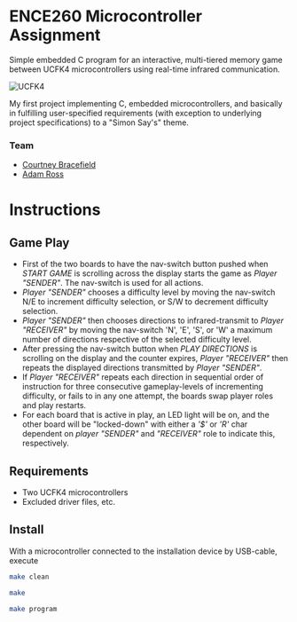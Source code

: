 # ENCE260 Microcontroller Assignment   

Simple embedded C program for an interactive, multi-tiered memory game between UCFK4 microcontrollers using real-time infrared communication.

![UCFK4](https://github.com/user-attachments/assets/891caa5e-3126-492a-ac69-fc1763096c8d)

My first project implementing C, embedded microcontrollers, and basically in fulfilling user-specified requirements (with exception to underlying project specifications) to a "Simon Say's" theme.

### Team
* [Courtney Bracefield](https://github.com/courtneycb)
* [Adam Ross](https://github.com/r055a)

# Instructions

## Game Play

* First of the two boards to have the nav-switch button pushed when _START GAME_ is scrolling across the display starts the game as _Player "SENDER"_. The nav-switch is used for all actions.
* _Player "SENDER"_ chooses a difficulty level by moving the nav-switch N/E to increment difficulty selection, or S/W to decrement difficulty selection.
* _Player "SENDER"_ then chooses directions to infrared-transmit to _Player "RECEIVER"_ by moving the nav-switch 'N', 'E', 'S', or 'W' a maximum number of directions respective of the selected difficulty level.
* After pressing the nav-switch button when _PLAY DIRECTIONS_ is scrolling on the display and the counter expires, _Player "RECEIVER"_ then repeats the displayed directions transmitted by _Player "SENDER"_.
* If _Player "RECEIVER"_ repeats each direction in sequential order of instruction for three consecutive gameplay-levels of incrementing difficulty, or fails to in any one attempt, the boards swap player roles and play restarts.
* For each board that is active in play, an LED light will be on, and the other board will be "locked-down" with either a _'$'_ or _'R'_ char dependent on _player "SENDER"_ and _"RECEIVER"_ role to indicate this, respectively.

## Requirements

* Two UCFK4 microcontrollers
* Excluded driver files, etc.

## Install

With a microcontroller connected to the installation device by USB-cable, execute

```bash
make clean
```

```bash
make
```

```bash
make program
```
